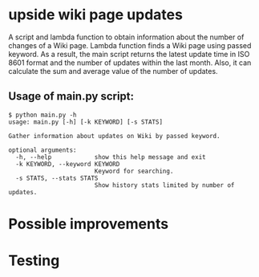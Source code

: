 # upside wiki page updates
A script and lambda function to obtain information about the number of changes of a Wiki page. Lambda function finds a Wiki page using passed keyword.
As a result, the main script returns the latest update time in ISO 8601 format and the number of updates within the last month. Also, it can calculate the sum and average value of the number of updates.

## Usage of main.py script:
```
$ python main.py -h
usage: main.py [-h] [-k KEYWORD] [-s STATS]

Gather information about updates on Wiki by passed keyword.

optional arguments:
  -h, --help            show this help message and exit
  -k KEYWORD, --keyword KEYWORD
                        Keyword for searching.
  -s STATS, --stats STATS
                        Show history stats limited by number of updates.
```

# Possible improvements

# Testing
